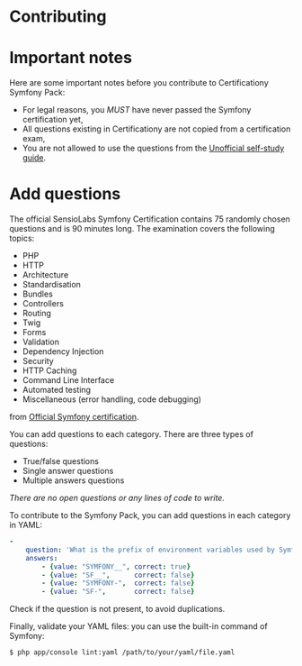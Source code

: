 Contributing
============

# Important notes

Here are some important notes before you contribute to Certificationy Symfony Pack:

* For legal reasons, you *MUST* have never passed the Symfony certification yet,
* All questions existing in Certificationy are not copied from a certification exam,
* You are not allowed to use the questions from the [Unofficial self-study guide](https://leanpub.com/symfony-selfstudy).

# Add questions

The official SensioLabs Symfony Certification contains 75 randomly chosen questions and is 90 minutes long. The examination covers the following topics:

* PHP
* HTTP
* Architecture
* Standardisation
* Bundles
* Controllers
* Routing
* Twig
* Forms
* Validation
* Dependency Injection
* Security
* HTTP Caching
* Command Line Interface
* Automated testing
* Miscellaneous (error handling, code debugging)

from [Official Symfony certification](https://certification.symfony.com/).

You can add questions to each category. There are three types of questions:

* True/false questions
* Single answer questions
* Multiple answers questions

*There are no open questions or any lines of code to write.*

To contribute to the Symfony Pack, you can add questions in each category in YAML:

```yaml
-
    question: 'What is the prefix of environment variables used by Symfony?'
    answers:
        - {value: "SYMFONY__", correct: true}
        - {value: "SF__",      correct: false}
        - {value: "SYMFONY-",  correct: false}
        - {value: "SF-",       correct: false}
```

Check if the question is not present, to avoid duplications.

Finally, validate your YAML files: you can use the built-in command of Symfony:

```bash
$ php app/console lint:yaml /path/to/your/yaml/file.yaml
```
